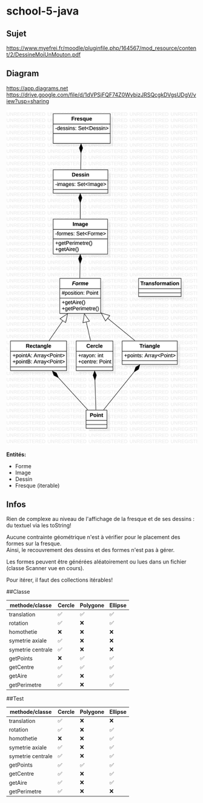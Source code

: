 # school-5-java

## Sujet
https://www.myefrei.fr/moodle/pluginfile.php/164567/mod_resource/content/2/DessineMoiUnMouton.pdf     


## Diagram

https://app.diagrams.net    
https://drive.google.com/file/d/1dVPSjFQF74Z0WybizJRSQcgkDVgsUDgV/view?usp=sharing

![diagram1](https://raw.githubusercontent.com/azerpas/school-5-java/main/diagram.png?token=AETDRFIZTUHY6LSS7IFZUC27RWSOC)

**Entités:**     
- Forme
- Image
- Dessin
- Fresque (iterable)

## Infos
Rien de complexe au niveau de l'affichage de la fresque et de ses dessins : du textuel via les toString!      

Aucune contrainte géométrique n'est à vérifier pour le placement des formes sur la fresque.     
Ainsi, le recouvrement des dessins et des formes n'est pas à gérer.      

Les formes peuvent être générées aléatoirement ou lues dans un fichier (classe Scanner vue en cours).     

Pour itérer, il faut des collections itérables!      

##Classe

methode/classe    | Cercle | Polygone | Ellipse |
----------------- | ------ | -------- |---------|
translation       |   ✅   |    ✅    |   ✅    |
rotation          |   ✅   |    ❌    |   ✅    |
homothetie        |   ❌   |    ❌    |   ❌    |
symetrie axiale   |   ✅   |    ❌    |   ❌    |
symetrie centrale |   ✅   |    ❌    |   ❌    |
getPoints         |   ❌   |    ✅    |   ✅    |
getCentre         |   ✅   |    ✅    |   ✅    |
getAire           |   ✅   |    ❌    |   ✅    |
getPerimetre      |   ✅   |    ❌    |   ✅    |

##Test



methode/classe    | Cercle | Polygone | Ellipse |
----------------- | ------ | -------- |---------|
translation       |   ✅   |    ❌    |   ❌    |
rotation          |   ✅   |    ❌    |   ✅    |
homothetie        |   ❌   |    ❌    |   ✅    |
symetrie axiale   |   ✅   |    ❌    |   ✅    |
symetrie centrale |   ✅   |    ❌    |   ✅    |
getPoints         |   ✅   |    ✅    |   ✅    |
getCentre         |   ✅   |    ❌    |   ✅    |
getAire           |   ✅   |    ❌    |   ✅    |
getPerimetre      |   ✅   |    ❌    |   ❌    |